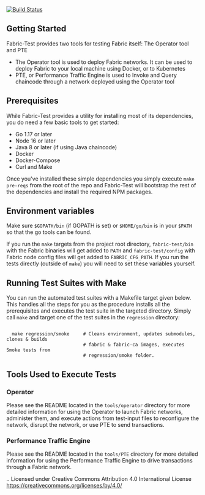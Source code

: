 [![Build Status](https://dev.azure.com/Hyperledger/Fabric-Test/_apis/build/status/Fabric-Test?branchName=main)](https://dev.azure.com/Hyperledger/Fabric-Test/_build/latest?definitionId=58&branchName=main)

## Getting Started

Fabric-Test provides two tools for testing Fabric itself: The Operator tool and PTE

- The Operator tool is used to deploy Fabric networks. It can be used to deploy Fabric to your local
machine using Docker, or to Kubernetes
- PTE, or Performance Traffic Engine is used to Invoke and Query chaincode through a network deployed
using the Operator tool

## Prerequisites

While Fabric-Test provides a utility for installing most of its dependencies, you do need a few basic
tools to get started:
- Go 1.17 or later
- Node 16 or later
- Java 8 or later (if using Java chaincode)
- Docker
- Docker-Compose
- Curl and Make

Once you've installed these simple dependencies you simply execute `make pre-reqs` from the root of the
repo and Fabric-Test will bootstrap the rest of the dependencies and install the required NPM packages.

## Environment variables

Make sure `$GOPATH/bin` (if GOPATH is set) or `$HOME/go/bin` is in your `$PATH` so that the go tools can be found.

If you run the `make` targets from the project root directory,
`fabric-test/bin` with the Fabric binaries will get added to `PATH` and
`fabric-test/config` with Fabric node config files will get added to `FABRIC_CFG_PATH`.
If you run the tests directly (outside of `make`) you will need to set these variables yourself.

## Running Test Suites with Make

You can run the automated test suites with a Makefile target given below. This handles all the steps for you as the
procedure installs all the prerequisites and executes the test suite in the targeted directory.
Simply call `make` and target one of the test suites in the `regression` directory:

```

  make regression/smoke     # Cleans environment, updates submodules, clones & builds
                            # fabric & fabric-ca images, executes Smoke tests from
                            # regression/smoke folder.

```

## Tools Used to Execute Tests

### Operator
Please see the README located in the `tools/operator` directory for more detailed information for using the Operator to
launch Fabric networks, administer them, and execute actions from test-input files to reconfigure the network, disrupt
the network, or use PTE to send transactions.

### Performance Traffic Engine
Please see the README located in the `tools/PTE` directory for more detailed information for using the
Performance Traffic Engine to drive transactions through a Fabric network.

.. Licensed under Creative Commons Attribution 4.0 International License
   https://creativecommons.org/licenses/by/4.0/
